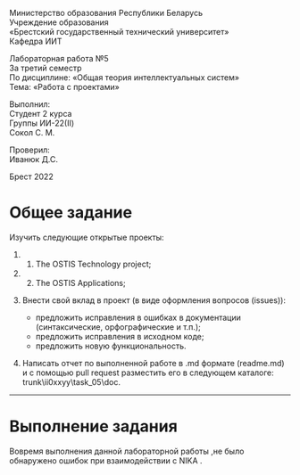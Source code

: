 Министерство образования Республики Беларусь <br/>
Учреждение образования <br/>
«Брестский государственный технический университет» <br/>
Кафедра ИИТ <br/>

Лабораторная работа №5 <br/>
За третий семестр <br/>
По дисциплине: «Общая теория интеллектуальных систем» <br/>
Тема: «Работа с проектами» <br/>

Выполнил: <br/>
Студент 2 курса <br/>
Группы ИИ-22(II) <br/>
Сокол С. М. <br/>

Проверил: <br/>
Иванюк Д.С. <br/>

Брест 2022 <br/>

# Общее задание #
Изучить следующие открытые проекты:
   1. 1. The OSTIS Technology project;
   2. 2. The OSTIS Applications;

2. Внести свой вклад в проект (в виде оформления вопросов (issues)):
    - предложить исправления в ошибках в документации (синтаксические, орфографические и т.п.);
    - предложить исправления в исходном коде;
    - предложить новую функциональность.
3. Написать отчет по выполненной работе в .md формате (readme.md) и с помощью pull request разместить его в следующем каталоге: trunk\ii0xxyy\task_05\doc.

---

# Выполнение задания #

Вовремя выполнения данной лабораторной работы ,не было обнаружено ошибок при взаимодействии  с NIKA .
